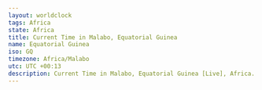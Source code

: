 ```yaml
---
layout: worldclock
tags: Africa
state: Africa
title: Current Time in Malabo, Equatorial Guinea
name: Equatorial Guinea
iso: GQ
timezone: Africa/Malabo
utc: UTC +00:13
description: Current Time in Malabo, Equatorial Guinea [Live], Africa. Live update now time in Malabo, timezone Africa/Malabo, UTC +00:13, Country ISO code & Current Local Time.
---
```


